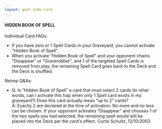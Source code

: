 ```yaml
---
layout: goat-indv-card
---
```


#### HIDDEN BOOK OF SPELL

Individual Card FAQs:

*   If you have zero or 1 Spell Cards in your Graveyard, you cannot activate "Hidden Book of Spell".
*   When you activate "Hidden Book of Spell" and your opponent chains "Disappear" or "Graverobber", and 1 of the targeted Spell Cards is removed from play, the remaining Spell Card goes back to the Deck and the Deck is shuffled.

Netrep Q&As:

*   Q: Is “Hidden Book of Spell” a card that must select 2 cards (in other words, can I activate this trap when only 1 Spell card exists in my graveyard?) Does this card actually mean "up to 2" cards?  
    A: Exactly 2 are declared at the time of activation. No more and no less can be chosen. If your opponent activates “Disappear” and chooses 1 of the two spells you had selected, the remaining spell would still be placed into the Deck per the card's effect. Curtis Schultz, 12/10/2003